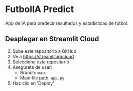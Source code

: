 # FutbolIA Predict

App de IA para predecir resultados y estadísticas de fútbol.

## Desplegar en Streamlit Cloud

1. Sube este repositorio a GitHub
2. Ve a https://streamlit.io/cloud
3. Selecciona este repositorio
4. Asegúrate de usar:
   - Branch: `main`
   - Main file path: `app.py`
5. Haz clic en 'Deploy'
